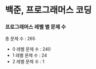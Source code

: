# 백준, 프로그래머스 코딩
### 프로그래머스 레벨 별 문제 수
총 문제 수 : 265
- 0 레벨 문제 수 : 240
- 1 레벨 문제 수 : 24
- 2 레벨 문제 수 : 1

